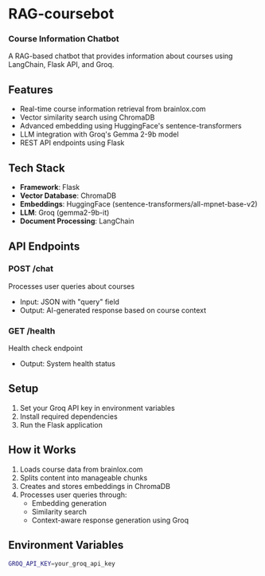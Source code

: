 # RAG-coursebot
### Course Information Chatbot

A RAG-based chatbot that provides information about courses using LangChain, Flask API, and Groq.

## Features

- Real-time course information retrieval from brainlox.com
- Vector similarity search using ChromaDB
- Advanced embedding using HuggingFace's sentence-transformers
- LLM integration with Groq's Gemma 2-9b model
- REST API endpoints using Flask

## Tech Stack

- **Framework**: Flask
- **Vector Database**: ChromaDB
- **Embeddings**: HuggingFace (sentence-transformers/all-mpnet-base-v2)
- **LLM**: Groq (gemma2-9b-it)
- **Document Processing**: LangChain

## API Endpoints

### POST /chat
Processes user queries about courses
- Input: JSON with "query" field
- Output: AI-generated response based on course context

### GET /health
Health check endpoint
- Output: System health status

## Setup

1. Set your Groq API key in environment variables
2. Install required dependencies
3. Run the Flask application

## How it Works

1. Loads course data from brainlox.com
2. Splits content into manageable chunks
3. Creates and stores embeddings in ChromaDB
4. Processes user queries through:
   - Embedding generation
   - Similarity search
   - Context-aware response generation using Groq

## Environment Variables

```bash
GROQ_API_KEY=your_groq_api_key

